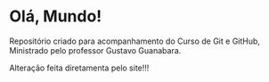 # Olá, Mundo!

 Repositório criado para acompanhamento do Curso de Git e GitHub,
 Ministrado pelo professor Gustavo Guanabara.

 Alteração feita diretamenta pelo site!!!
